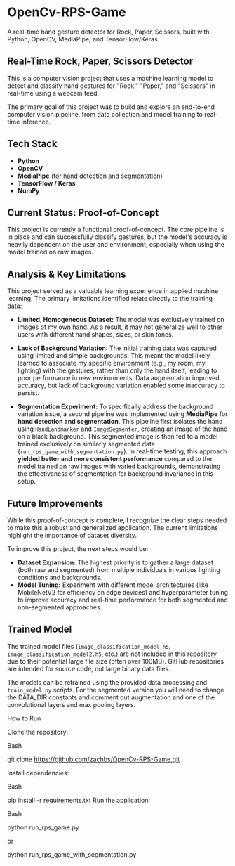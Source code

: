 # OpenCv-RPS-Game
A real-time hand gesture detector for Rock, Paper, Scissors, built with Python, OpenCV, MediaPipe, and TensorFlow/Keras.

## Real-Time Rock, Paper, Scissors Detector
This is a computer vision project that uses a machine learning model to detect and classify hand gestures for "Rock," "Paper," and "Scissors" in real-time using a webcam feed.

The primary goal of this project was to build and explore an end-to-end computer vision pipeline, from data collection and model training to real-time inference.

## Tech Stack
* **Python**
* **OpenCV**
* **MediaPipe** (for hand detection and segmentation)
* **TensorFlow / Keras**
* **NumPy**

## Current Status: Proof-of-Concept
This project is currently a functional proof-of-concept. The core pipeline is in place and can successfully classify gestures, but the model's accuracy is heavily dependent on the user and environment, especially when using the model trained on raw images.

## Analysis & Key Limitations
This project served as a valuable learning experience in applied machine learning. The primary limitations identified relate directly to the training data:

* **Limited, Homogeneous Dataset:** The model was exclusively trained on images of my own hand. As a result, it may not generalize well to other users with different hand shapes, sizes, or skin tones.
* **Lack of Background Variation:** The initial training data was captured using limited and simple backgrounds. This meant the model likely learned to associate my specific environment (e.g., my room, my lighting) with the gestures, rather than only the hand itself, leading to poor performance in new environments. Data augmentation improved accuracy, but lack of background variation enabled some inaccuracy to persist.

* **Segmentation Experiment:** To specifically address the background variation issue, a second pipeline was implemented using **MediaPipe** for **hand detection and segmentation**. This pipeline first isolates the hand using `HandLandmarker` and `ImageSegmenter`, creating an image of the hand on a black background. This segmented image is then fed to a model trained exclusively on similarly segmented data (`run_rps_game_with_segmentation.py`). In real-time testing, this approach **yielded better and more consistent performance** compared to the model trained on raw images with varied backgrounds, demonstrating the effectiveness of segmentation for background invariance in this setup.

## Future Improvements
While this proof-of-concept is complete, I recognize the clear steps needed to make this a robust and generalized application. The current limitations highlight the importance of dataset diversity.

To improve this project, the next steps would be:

* **Dataset Expansion:** The highest priority is to gather a large dataset (both raw and segmented) from multiple individuals in various lighting conditions and backgrounds.
* **Model Tuning:** Experiment with different model architectures (like MobileNetV2 for efficiency on edge devices) and hyperparameter tuning to improve accuracy and real-time performance for both segmented and non-segmented approaches.

## Trained Model

The trained model files (`image_classification_model.h5`, `image_classification_model2.h5`, etc.) are not included in this repository due to their potential large file size (often over 100MB). GitHub repositories are intended for source code, not large binary data files.

The models can be retrained using the provided data processing and `train_model.py` scripts. For the segmented version you will need to change the DATA_DIR constants and comment out augmentation and one of the convolutional layers and max pooling layers.

How to Run

Clone the repository:

Bash

git clone https://github.com/zachbs/OpenCv-RPS-Game.git

Install dependencies:

Bash

pip install -r requirements.txt
Run the application:

Bash

python run_rps_game.py

or

python run_rps_game_with_segmentation.py
